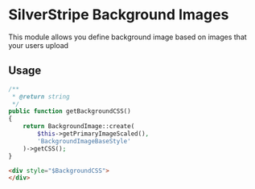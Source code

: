 # SilverStripe Background Images

This module allows you define background image based on images that your users upload

## Usage

```php
/**
 * @return string
 */
public function getBackgroundCSS()
{
    return BackgroundImage::create(
        $this->getPrimaryImageScaled(),
        'BackgroundImageBaseStyle'
    )->getCSS();
}
```

```html
<div style="$BackgroundCSS">
</div>
```
